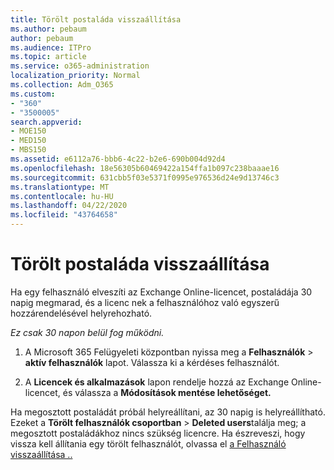 ```yaml
---
title: Törölt postaláda visszaállítása
ms.author: pebaum
author: pebaum
ms.audience: ITPro
ms.topic: article
ms.service: o365-administration
localization_priority: Normal
ms.collection: Adm_O365
ms.custom:
- "360"
- "3500005"
search.appverid:
- MOE150
- MED150
- MBS150
ms.assetid: e6112a76-bbb6-4c22-b2e6-690b004d92d4
ms.openlocfilehash: 18e56305b60469422a154ffa1b097c238baaae16
ms.sourcegitcommit: 631cbb5f03e5371f0995e976536d24e9d13746c3
ms.translationtype: MT
ms.contentlocale: hu-HU
ms.lasthandoff: 04/22/2020
ms.locfileid: "43764658"
---
```

# <a name="restore-a-deleted-mailbox"></a>Törölt postaláda visszaállítása

Ha egy felhasználó elveszíti az Exchange Online-licencet, postaládája 30 napig megmarad, és a licenc nek a felhasználóhoz való egyszerű hozzárendelésével helyrehozható.
  
 *Ez csak 30 napon belül fog működni.*  
  
1. A Microsoft 365 Felügyeleti központban nyissa meg a **Felhasználók** \> **aktív felhasználók** lapot. Válassza ki a kérdéses felhasználót.

2. A **Licencek és alkalmazások** lapon rendelje hozzá az Exchange Online-licencet, és válassza a **Módosítások mentése lehetőséget.**

Ha megosztott postaládát próbál helyreállítani, az 30 napig is helyreállítható. Ezeket a **Törölt felhasználók csoportban** \> **Deleted users**találja meg; a megosztott postaládákhoz nincs szükség licencre. Ha észreveszi, hogy vissza kell állítania egy törölt felhasználót, olvassa el [a Felhasználó visszaállítása ..](https://docs.microsoft.com/office365/admin/add-users/restore-user)
  